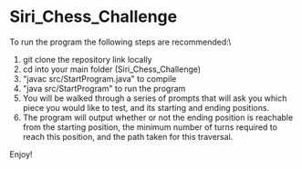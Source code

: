 # Siri_Chess_Challenge

To run the program the following steps are recommended:\
1. git clone the repository link locally
2. cd into your main folder (Siri_Chess_Challenge)
3. "javac src/StartProgram.java" to compile
4. "java src/StartProgram" to run the program
5. You will be walked through a series of prompts that will ask you which piece you would like to test, and its starting and ending positions.
6. The program will output whether or not the ending position is reachable from the starting position, the minimum number of turns required to reach this position, and the path taken for this traversal.

Enjoy!
